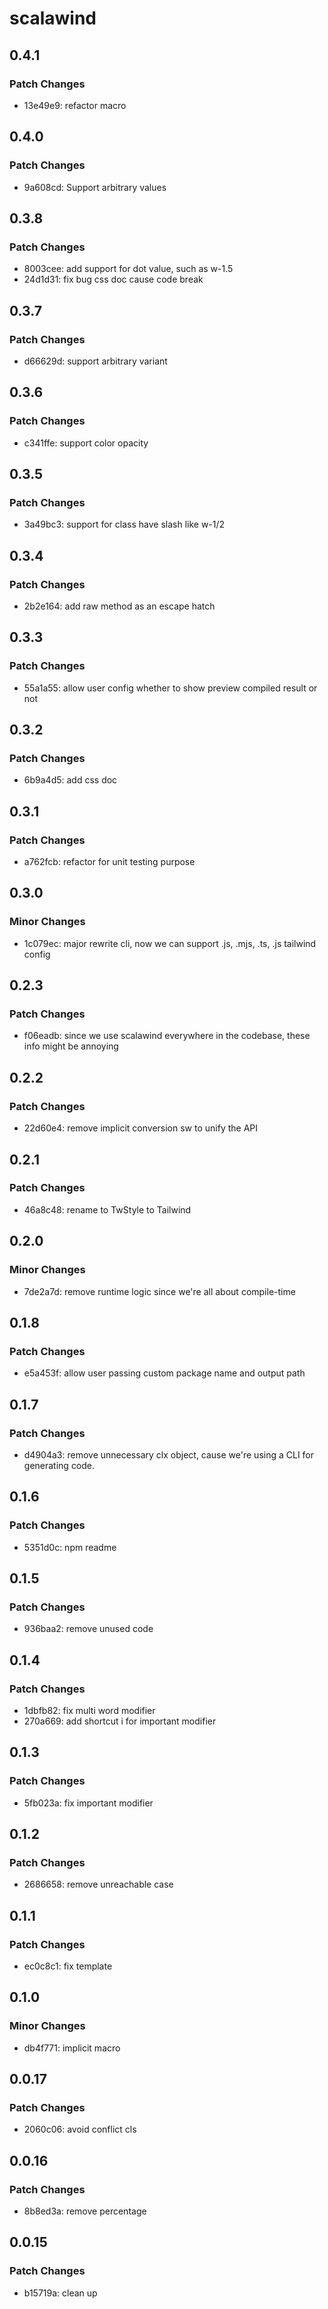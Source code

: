 # scalawind

## 0.4.1

### Patch Changes

- 13e49e9: refactor macro

## 0.4.0

### Patch Changes

- 9a608cd: Support arbitrary values

## 0.3.8

### Patch Changes

- 8003cee: add support for dot value, such as w-1.5
- 24d1d31: fix bug css doc cause code break

## 0.3.7

### Patch Changes

- d66629d: support arbitrary variant

## 0.3.6

### Patch Changes

- c341ffe: support color opacity

## 0.3.5

### Patch Changes

- 3a49bc3: support for class have slash like w-1/2

## 0.3.4

### Patch Changes

- 2b2e164: add raw method as an escape hatch

## 0.3.3

### Patch Changes

- 55a1a55: allow user config whether to show preview compiled result or not

## 0.3.2

### Patch Changes

- 6b9a4d5: add css doc

## 0.3.1

### Patch Changes

- a762fcb: refactor for unit testing purpose

## 0.3.0

### Minor Changes

- 1c079ec: major rewrite cli, now we can support .js, .mjs, .ts, .js tailwind config

## 0.2.3

### Patch Changes

- f06eadb: since we use scalawind everywhere in the codebase, these info might be annoying

## 0.2.2

### Patch Changes

- 22d60e4: remove implicit conversion sw to unify the API

## 0.2.1

### Patch Changes

- 46a8c48: rename to TwStyle to Tailwind

## 0.2.0

### Minor Changes

- 7de2a7d: remove runtime logic since we're all about compile-time

## 0.1.8

### Patch Changes

- e5a453f: allow user passing custom package name and output path

## 0.1.7

### Patch Changes

- d4904a3: remove unnecessary clx object, cause we're using a CLI for generating code.

## 0.1.6

### Patch Changes

- 5351d0c: npm readme

## 0.1.5

### Patch Changes

- 936baa2: remove unused code

## 0.1.4

### Patch Changes

- 1dbfb82: fix multi word modifier
- 270a669: add shortcut i for important modifier

## 0.1.3

### Patch Changes

- 5fb023a: fix important modifier

## 0.1.2

### Patch Changes

- 2686658: remove unreachable case

## 0.1.1

### Patch Changes

- ec0c8c1: fix template

## 0.1.0

### Minor Changes

- db4f771: implicit macro

## 0.0.17

### Patch Changes

- 2060c06: avoid conflict cls

## 0.0.16

### Patch Changes

- 8b8ed3a: remove percentage

## 0.0.15

### Patch Changes

- b15719a: clean up
